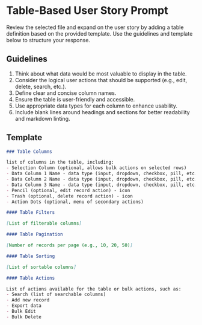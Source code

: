 # Table-Based User Story Prompt

Review the selected file and expand on the user story by adding a table definition based on the provided template. Use the guidelines and template below to structure your response.

## Guidelines

1. Think about what data would be most valuable to display in the table.
2. Consider the logical user actions that should be supported (e.g., edit, delete, search, etc.).
3. Define clear and concise column names.
4. Ensure the table is user-friendly and accessible.
5. Use appropriate data types for each column to enhance usability. 
6. Include blank lines around headings and sections for better readability and markdown linting.

## Template

```markdown
### Table Columns

list of columns in the table, including:
- Selection Column (optional, allows bulk actions on selected rows)
- Data Column 1 Name - data type (input, dropdown, checkbox, pill, etc.)
- Data Column 2 Name - data type (input, dropdown, checkbox, pill, etc.)
- Data Column 3 Name - data type (input, dropdown, checkbox, pill, etc.)
- Pencil (optional, edit record action) - icon
- Trash (optional, delete record action) - icon
- Action Dots (optional, menu of secondary actions)

#### Table Filters

[List of filterable columns]

#### Table Pagination

[Number of records per page (e.g., 10, 20, 50)]

#### Table Sorting

[List of sortable columns]

#### Table Actions

List of actions available for the table or bulk actions, such as:
- Search (list of searchable columns)
- Add new record
- Export data
- Bulk Edit
- Bulk Delete
```